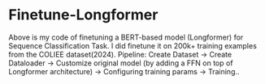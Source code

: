 # Finetune-Longformer

Above is my code of finetuning a BERT-based model (Longformer) for Sequence Classification Task. I did finetune it on 200k+ training examples from the COLIEE dataset(2024).
Pipeline: Create Dataset -> Create Dataloader -> Customize original model (by adding a FFN on top of Longformer architecture) -> Configuring training params -> Training..
